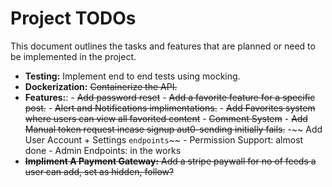 # Project TODOs

This document outlines the tasks and features that are planned or need to be implemented in the project.

- **Testing:** Implement end to end tests using mocking.
- **Dockerization:** ~~Containerize the API.~~
- **Features:**: 
                - ~~Add password reset~~
                - ~~Add a favorite feature for a specific post.~~
                - ~~Alert and Notifications implimentations.~~
                - ~~Add Favorites system where users can view all favorited content~~
                - ~~Comment System~~
                - ~~Add Manual token request incase signup aut0-sending initially fails.~~
                -~~ Add User Account + Settings `endpoints`~~
                - Permission Support: almost done
                - Admin Endpoints: in the works
- ~~**Impliment A Payment Gateway:** Add a stripe paywall for no of feeds a user can add, set as hidden, follow?~~